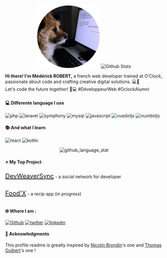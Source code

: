 <p align="center">
 <img src="https://github.com/Mederick-ROBERT/Mederick-ROBERT/blob/main/dog-modified.png" alt="codding dog" height="200"/>
 <img src="https://github-readme-stats.vercel.app/api?username=Mederick-ROBERT&show_icons=true&theme=vue-dark&hide=issues,contribs" alt="Github Stats" />
</p>

<p><strong>Hi there! I'm Médérick ROBERT,</strong> a french web developer trained at O'Clock, passionate about code and crafting creative digital solutions. 💻🚀
<br>
Let's code the future together! 🚀💻 #DéveloppeurWeb #OclockAlumni
</p>

<h4>💻 Differente language I use </h4>

<p>
<img alt="php" src="https://img.shields.io/badge/-PHP-777BB4?style=flat-square&logo=php&logoColor=white" />
<img alt="laravel" src="https://img.shields.io/badge/-Laravel-FF2D20?style=flat-square&logo=javascript&logoColor=white" />
<img alt="symphony" src="https://img.shields.io/badge/-Symfony-000000?style=flat-square&logo=symfony&logoColor=white" />
<img alt="mysql" src="https://img.shields.io/badge/-MySql-4479A1?style=flat-square&logo=symfony&logoColor=white" />
<img alt="javascript" src="https://img.shields.io/badge/-Javascript-F7DF1E?style=flat-square&logo=javascript&logoColor=black" />
<img alt="vuedotjs" src="https://img.shields.io/badge/-VueJs-4FC08D?style=flat-square&logo=symfony&logoColor=white" />
<img alt="nuxtdotjs" src="https://img.shields.io/badge/-Nuxt-00DC82?style=flat-square&logo=symfony&logoColor=white" />
</p>

<h4>📚 And what I learn </h4>

<p>
<img alt="react" src="https://img.shields.io/badge/-React-61DAFB?style=flat-square&logo=react&logoColor=white" />
<img alt="kotlin" src="https://img.shields.io/badge/-Kotlin-7F52FF?style=flat-square&logo=react&logoColor=white" />
</p>

<p align="center">
 <img src="https://github-readme-stats.vercel.app/api/top-langs/?username=Mederick-ROBERT&hide=javascript,html,css&theme=vue-dark" alt="github_language_stat">
</p>

<h4>⭐ My Top Project </h4>

<p>
<a href="https://devweaversync.fr/home" style="font-size: 20px;">DevWeaverSync</a> - a social network for developer
<br>
<img href="https://img.shields.io/badge/Laravel-v10.0.0-red?logo=laravel">
<img href="https://img.shields.io/badge/React-v18.2.0-cyan?logo=react">
<img href="https://img.shields.io/badge/Sass-v1.69.4-pink?logo=sass">
</p>

<p>
<a href="https://github.com/Mederick-ROBERT/Recip-App-V4" style="font-size: 20px;">Food'X</a> - a recip app (in progress)
<br>
<img href="https://img.shields.io/badge/Laravel-v10.0.0-red?logo=laravel">
<img href="https://img.shields.io/badge/Nuxt-v3.7.0-blackgreen?logo=nuxtdotjs">
<img href="https://img.shields.io/badge/Sass-v1.69.4-pink?logo=sass">
</p>

<h4>🌐 Where I am : </h4>

<p>
  <a href="https://github.com/Mederick-ROBERT" target="_blank"><img alt="Github" src="https://img.shields.io/badge/-GitHub-%2312100E.svg?&style=plastique&logo=Github&logoColor=white" /></a>
  <a href="https://twitter.com/Mederick_ROBERT" target="_blank"><img alt="twitter" src="https://img.shields.io/badge/-Twitter-1DA1F2?&style=plastique&logo=twitter&logoColor=white" /></a>
  <a href="https://www.linkedin.com/in/mederick-robert/" target="_blank"><img alt="linkedin" src="https://img.shields.io/badge/-Linkedin-0A66C2?&style=plastique&logo=linkedin&logoColor=white" /></a>
</p>

<h4>👏 Acknowledgments</h4>
<p>This profile readme is greatly inspired by <a href="https://github.com/NicolasBrondin/NicolasBrondin/edit/master/README.md">Nicolin Brondin</a>'s one and <a href="https://github.com/thmsgbrt/thmsgbrt/edit/master/README.md">Thomas Guibert</a>'s one !</p>
